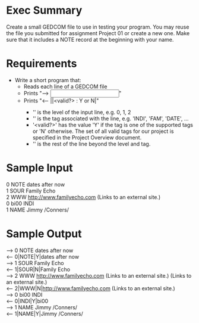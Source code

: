 # Exec Summary
Create a small GEDCOM file to use in testing your program. You may reuse the file you submitted for assignment Project 01 or create a new one. Make sure that it includes a NOTE record at the beginning with your name.

# Requirements
- Write a short program that:
    - Reads each line of a GEDCOM file
    - Prints "--> <input line>"
    - Prints "<-- <level>|<tag>|<valid?> : Y or N|<arguments>"
        - '<level>' is the level of the input line, e.g. 0, 1, 2
        - '<tag>' is the tag associated with the line, e.g. 'INDI', 'FAM', 'DATE', ...
        - '<valid?>' has the value 'Y' if the tag is one of the supported tags or 'N' otherwise.  The set of all valid tags for our project is specified in the Project Overview document.
        - '<arguments>' is the rest of the line beyond the level and tag.

# Sample Input
0 NOTE dates after now <br/>
1 SOUR Family Echo <br/>
2 WWW http://www.familyecho.com  (Links to an external site.) <br/>
0 bi00 INDI <br/>
1 NAME Jimmy /Conners/

# Sample Output
--> 0 NOTE dates after now <br/>
<-- 0|NOTE|Y|dates after now <br/> 
--> 1 SOUR Family Echo <br/>
<-- 1|SOUR|N|Family Echo <br/>
--> 2 WWW http://www.familyecho.com (Links to an external site.) (Links to an external site.) <br/>
<-- 2|WWW|N|http://www.familyecho.com (Links to an external site.) <br/>
--> 0 bi00 INDI <br/>
<-- 0|INDI|Y|bi00 <br/>
--> 1 NAME Jimmy /Conners/ <br/> 
<-- 1|NAME|Y|Jimmy /Conners/